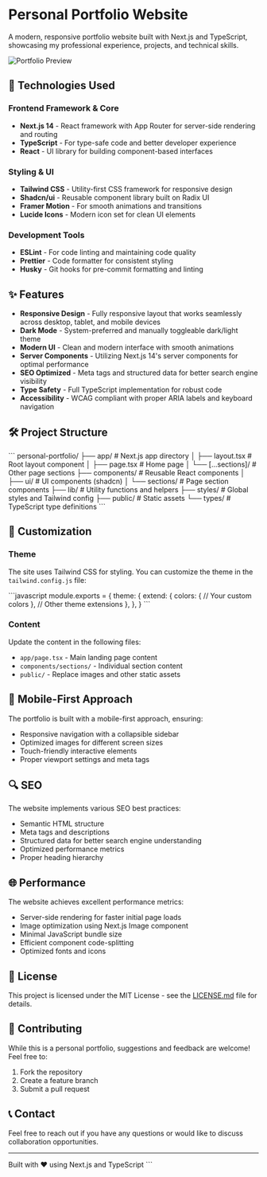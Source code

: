 # Personal Portfolio Website

A modern, responsive portfolio website built with Next.js and TypeScript, showcasing my professional experience, projects, and technical skills.

![Portfolio Preview](https://www.jakechristensen.tech/)

## 🚀 Technologies Used

### Frontend Framework & Core
- **Next.js 14** - React framework with App Router for server-side rendering and routing
- **TypeScript** - For type-safe code and better developer experience
- **React** - UI library for building component-based interfaces

### Styling & UI
- **Tailwind CSS** - Utility-first CSS framework for responsive design
- **Shadcn/ui** - Reusable component library built on Radix UI
- **Framer Motion** - For smooth animations and transitions
- **Lucide Icons** - Modern icon set for clean UI elements

### Development Tools
- **ESLint** - For code linting and maintaining code quality
- **Prettier** - Code formatter for consistent styling
- **Husky** - Git hooks for pre-commit formatting and linting

## ✨ Features

- **Responsive Design** - Fully responsive layout that works seamlessly across desktop, tablet, and mobile devices
- **Dark Mode** - System-preferred and manually toggleable dark/light theme
- **Modern UI** - Clean and modern interface with smooth animations
- **Server Components** - Utilizing Next.js 14's server components for optimal performance
- **SEO Optimized** - Meta tags and structured data for better search engine visibility
- **Type Safety** - Full TypeScript implementation for robust code
- **Accessibility** - WCAG compliant with proper ARIA labels and keyboard navigation

## 🛠️ Project Structure

\`\`\`
personal-portfolio/
├── app/                    # Next.js app directory
│   ├── layout.tsx         # Root layout component
│   ├── page.tsx           # Home page
│   └── [...sections]/     # Other page sections
├── components/            # Reusable React components
│   ├── ui/               # UI components (shadcn)
│   └── sections/         # Page section components
├── lib/                   # Utility functions and helpers
├── styles/               # Global styles and Tailwind config
├── public/               # Static assets
└── types/                # TypeScript type definitions
\`\`\`



## 🎨 Customization

### Theme
The site uses Tailwind CSS for styling. You can customize the theme in the `tailwind.config.js` file:

\`\`\`javascript
module.exports = {
  theme: {
    extend: {
      colors: {
        // Your custom colors
      },
      // Other theme extensions
    },
  },
}
\`\`\`

### Content
Update the content in the following files:
- `app/page.tsx` - Main landing page content
- `components/sections/` - Individual section content
- `public/` - Replace images and other static assets

## 📱 Mobile-First Approach

The portfolio is built with a mobile-first approach, ensuring:
- Responsive navigation with a collapsible sidebar
- Optimized images for different screen sizes
- Touch-friendly interactive elements
- Proper viewport settings and meta tags

## 🔍 SEO

The website implements various SEO best practices:
- Semantic HTML structure
- Meta tags and descriptions
- Structured data for better search engine understanding
- Optimized performance metrics
- Proper heading hierarchy

## 🌐 Performance

The website achieves excellent performance metrics:
- Server-side rendering for faster initial page loads
- Image optimization using Next.js Image component
- Minimal JavaScript bundle size
- Efficient component code-splitting
- Optimized fonts and icons

## 📄 License

This project is licensed under the MIT License - see the [LICENSE.md](LICENSE.md) file for details.

## 🤝 Contributing

While this is a personal portfolio, suggestions and feedback are welcome! Feel free to:
1. Fork the repository
2. Create a feature branch
3. Submit a pull request

## 📞 Contact

Feel free to reach out if you have any questions or would like to discuss collaboration opportunities.

---

Built with ❤️ using Next.js and TypeScript
\`\`\`


